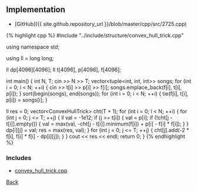 ## Implementation

- [GitHub]({{ site.github.repository_url }}/blob/master/cpp/src/2725.cpp)

{% highlight cpp %}
#include "../include/structure/convex_hull_trick.cpp"

using namespace std;

using ll = long long;

ll dp[4096][4096];
ll t[4096], p[4096], f[4096];

int main() {
  int N, T;
  cin >> N >> T;
  vector<tuple<int, int, int>> songs;
  for (int i = 0; i < N; ++i) {
    cin >> t[i] >> p[i] >> f[i];
    songs.emplace_back(f[i], t[i], p[i]);
  }
  sort(begin(songs), end(songs));
  for (int i = 0; i < N; ++i) {
    tie(f[i], t[i], p[i]) = songs[i];
  }

  ll res = 0;
  vector<ConvexHullTrick<ll>> cht(T + 1);
  for (int i = 0; i < N; ++i) {
    for (int j = 0; j <= T; ++j) {
      ll val = -1e12;
      if (j >= t[i]) {
        val = p[i];
        if (!cht[j - t[i]].empty()) {
          val = max(val, -cht[j - t[i]].minimum(f[i]) + p[i] - f[i] * f[i]);
        }
      }
      dp[i][j] = val;
      res = max(res, val);
    }
    for (int j = 0; j <= T; ++j) {
      cht[j].add(-2 * f[i], f[i] * f[i] - dp[i][j]);
    }
  }
  cout << res << endl;
  return 0;
}
{% endhighlight %}

### Includes

- [convex_hull_trick.cpp](../include/structure/convex_hull_trick)

[Back](..)
